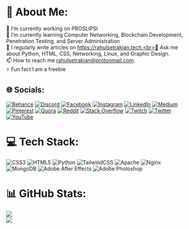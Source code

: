 # 💫 About Me:
🔭 I’m currently working on PROSLIPSI<br>🌱 I’m currently learning Computer Networking, Blockchain Development, Penetration Testing, and Server Administration<br>📝 I regularly write articles on https://rahulsetrakian.tech.<br>💬 Ask me about Python, HTML, CSS, Networking, Linux, and Graphic Design.<br>📫 How to reach me rahulsetrakian@protonmail.com.<br>⚡ Fun fact I am a freebie<br>


## 🌐 Socials:
[![Behance](https://img.shields.io/badge/Behance-1769ff?logo=behance&logoColor=white)](https://behance.net/rahulsetrakian) [![Discord](https://img.shields.io/badge/Discord-%237289DA.svg?logo=discord&logoColor=white)](htttps://discord.gg/WwqstKgZ4g) [![Facebook](https://img.shields.io/badge/Facebook-%231877F2.svg?logo=Facebook&logoColor=white)](https://facebook.com/rahulsetrakianofficial) [![Instagram](https://img.shields.io/badge/Instagram-%23E4405F.svg?logo=Instagram&logoColor=white)](https://instagram.com/rahulsetrakian) [![LinkedIn](https://img.shields.io/badge/LinkedIn-%230077B5.svg?logo=linkedin&logoColor=white)](https://linkedin.com/in/rahulsetrakian) [![Medium](https://img.shields.io/badge/Medium-12100E?logo=medium&logoColor=white)](https://medium.com/@@rahulsetrakian) [![Pinterest](https://img.shields.io/badge/Pinterest-%23E60023.svg?logo=Pinterest&logoColor=white)](https://pinterest.com/rahulsetrakian) [![Quora](https://img.shields.io/badge/Quora-%23B92B27.svg?logo=Quora&logoColor=white)](https://quora.com/profile/Rahulsetrakian) [![Reddit](https://img.shields.io/badge/Reddit-%23FF4500.svg?logo=Reddit&logoColor=white)](https://reddit.com/user/rahulsetrakian) [![Stack Overflow](https://img.shields.io/badge/-Stackoverflow-FE7A16?logo=stack-overflow&logoColor=white)](https://stackoverflow.com/users/16423720) [![Twitch](https://img.shields.io/badge/Twitch-%239146FF.svg?logo=Twitch&logoColor=white)](https://twitch.tv/rahulsetrakian) [![Twitter](https://img.shields.io/badge/Twitter-%231DA1F2.svg?logo=Twitter&logoColor=white)](https://twitter.com/rahulsetrakian) [![YouTube](https://img.shields.io/badge/YouTube-%23FF0000.svg?logo=YouTube&logoColor=white)](https://youtube.com/c/UC8Nee6hm2dhr8WHktaTKLMg) 

# 💻 Tech Stack:
![CSS3](https://img.shields.io/badge/css3-%231572B6.svg?style=for-the-badge&logo=css3&logoColor=white) ![HTML5](https://img.shields.io/badge/html5-%23E34F26.svg?style=for-the-badge&logo=html5&logoColor=white) ![Python](https://img.shields.io/badge/python-3670A0?style=for-the-badge&logo=python&logoColor=ffdd54) ![TailwindCSS](https://img.shields.io/badge/tailwindcss-%2338B2AC.svg?style=for-the-badge&logo=tailwind-css&logoColor=white) ![Apache](https://img.shields.io/badge/apache-%23D42029.svg?style=for-the-badge&logo=apache&logoColor=white) ![Nginx](https://img.shields.io/badge/nginx-%23009639.svg?style=for-the-badge&logo=nginx&logoColor=white) ![MongoDB](https://img.shields.io/badge/MongoDB-%234ea94b.svg?style=for-the-badge&logo=mongodb&logoColor=white) ![Adobe After Effects](https://img.shields.io/badge/Adobe%20After%20Effects-9999FF.svg?style=for-the-badge&logo=Adobe%20After%20Effects&logoColor=white) ![Adobe Photoshop](https://img.shields.io/badge/adobephotoshop-%2331A8FF.svg?style=for-the-badge&logo=adobephotoshop&logoColor=white)
# 📊 GitHub Stats:
![](https://github-readme-stats.vercel.app/api?username=rahulsetrakian&theme=dark&hide_border=false&include_all_commits=true&count_private=true)<br/>
![](https://github-readme-streak-stats.herokuapp.com/?user=rahulsetrakian&theme=dark&hide_border=false)<br/>

